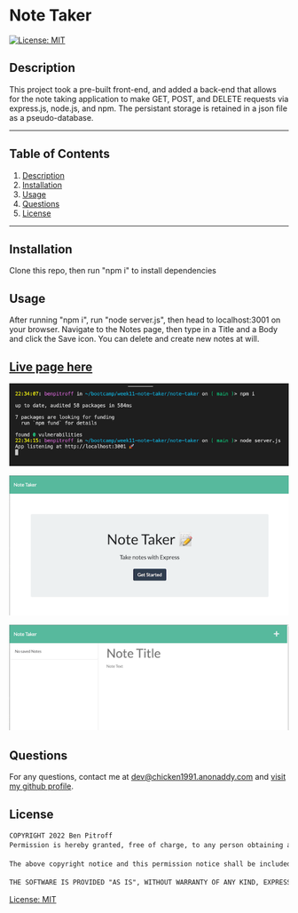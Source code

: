 # Note Taker

   [![License: MIT](https://img.shields.io/badge/License-MIT-yellow.svg)](https://opensource.org/licenses/MIT)

  ## Description
  This project took a pre-built front-end, and added a back-end that allows for the note taking application to make GET, POST, and DELETE requests via express.js, node.js, and npm. The persistant storage is retained in a json file as a pseudo-database.

  * * * * * *


  ## Table of Contents
  1. [Description](#Description)
  2. [Installation](#Installation)
  3. [Usage](#Usage)
  4. [Questions](#questions)
  5. [License](#License)

  * * * * * *

  <a name="Installation"></a>
  ## Installation
  Clone this repo, then run "npm i" to install dependencies

  <a name="Usage"></a>
  ## Usage
  After running "npm i", run "node server.js", then head to localhost:3001 on your browser. Navigate to the Notes page, then type in a Title and a Body and click the Save icon. You can delete and create new notes at will.

  ## [Live page here](https://chicken-note-taker.herokuapp.com)
  
  ![demo 1](./assets/images/demo1.png)

  ![demo 2](./assets/images/demo2.png)

  ![demo 3](./assets/images/demo3.png)

  


  <a name="questions"></a>
  ## Questions
  For any questions, contact me at dev@chicken1991.anonaddy.com and [visit my github profile](https://github.com/chicken1991).

  <a name="License"></a>
  ## License


```md
COPYRIGHT 2022 Ben Pitroff
Permission is hereby granted, free of charge, to any person obtaining a copy of this software and associated documentation files (the "Software"), to deal in the Software without restriction, including without limitation the rights to use, copy, modify, merge, publish, distribute, sublicense, and/or sell copies of the Software, and to permit persons to whom the Software is furnished to do so, subject to the following conditions:

The above copyright notice and this permission notice shall be included in all copies or substantial portions of the Software.

THE SOFTWARE IS PROVIDED "AS IS", WITHOUT WARRANTY OF ANY KIND, EXPRESS OR IMPLIED, INCLUDING BUT NOT LIMITED TO THE WARRANTIES OF MERCHANTABILITY, FITNESS FOR A PARTICULAR PURPOSE AND NONINFRINGEMENT. IN NO EVENT SHALL THE AUTHORS OR COPYRIGHT HOLDERS BE LIABLE FOR ANY CLAIM, DAMAGES OR OTHER LIABILITY, WHETHER IN AN ACTION OF CONTRACT, TORT OR OTHERWISE, ARISING FROM, OUT OF OR IN CONNECTION WITH THE SOFTWARE OR THE USE OR OTHER DEALINGS IN THE SOFTWARE.
```        


[License: MIT](https://opensource.org/licenses/MIT)
